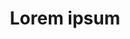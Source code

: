 ---
title: 'Lorem ipsum'
type: 'course'
requirements: 'Being a cool person'
description: 'Cool course'
learnings: 'Cool stuff'
programFile: ''
image: ''
index: 1
---